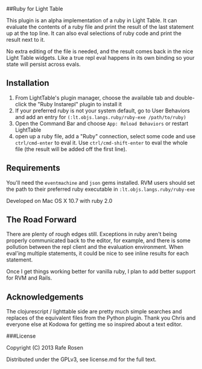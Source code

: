 ##Ruby for Light Table

This plugin is an alpha implementation of a ruby in Light Table.  It can evaluate the contents of a ruby file and print the result of the last statement up at the top line.  It can also eval selections of ruby code and print the result next to it.

No extra editing of the file is needed, and the result comes back in the nice Light Table widgets.  Like a true repl eval happens in its own binding so your state will persist across evals.

## Installation

1.  From LightTable's plugin manager, choose the available tab and double-click the "Ruby Instarepl" plugin to install it
2.  If your preferred ruby is not your system default, go to User Behaviors and add an entry for `(:lt.objs.langs.ruby/ruby-exe /path/to/ruby)`
3.  Open the Command Bar and choose `App: Reload Behaviors` or restart LightTable
4.  open up a ruby file, add a "Ruby" connection, select some code and use `ctrl/cmd-enter` to eval it.  Use `ctrl/cmd-shift-enter` to eval the whole file (the result will be added off the first line).

## Requirements

You'll need the `eventmachine` and `json` gems installed.  RVM users should set the path to their preferred ruby executable in `:lt.objs.langs.ruby/ruby-exe`

Developed on Mac OS X 10.7 with ruby 2.0

## The Road Forward
There are plenty of rough edges still.  Exceptions in ruby aren't being properly communicated back to the editor, for example, and there is some pollution between the repl client and the evaluation environment.  When eval'ing multiple statements, it could be nice to see inline results for each statement.

Once I get things working better for vanilla ruby, I plan to add better support for RVM and Rails.

## Acknowledgements

The clojurescript / lighttable side are pretty much simple searches and replaces of the equivalent files from the Python plugin.  Thank you Chris and everyone else at Kodowa for getting me so inspired about a text editor.

###License

Copyright (C) 2013 Rafe Rosen

Distributed under the GPLv3, see license.md for the full text.
